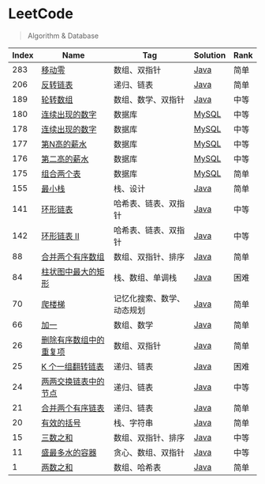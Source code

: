 # LeetCode

> Algorithm & Database

| Index | Name                                                                                            | Tag                        | Solution                                                      | Rank |
| ----- | ----------------------------------------------------------------------------------------------- | -------------------------- | ------------------------------------------------------------- | ---- |
| 283   | [移动零](https://leetcode-cn.com/problems/move-zeroes/)                                         | 数组、双指针               | [Java](./algorithm/java/MoveZeroes.java)                      | 简单 |
| 206   | [反转链表](https://leetcode-cn.com/problems/reverse-linked-list/)                               | 递归、链表                 | [Java](./algorithm/java/ReverseLinkedList.java)               | 简单 |
| 189   | [轮转数组](https://leetcode-cn.com/problems/rotate-array/)                                      | 数组、数学、双指针         | [Java](./algorithm/java/RotateArray.java)                     | 中等 |
| 180   | [连续出现的数字](https://leetcode-cn.com/problems/consecutive-numbers/)                         | 数据库                     | [MySQL](./database/mysql/consecutiveNumbers.sql)              | 中等 |
| 178   | [连续出现的数字](https://leetcode-cn.com/problems/consecutive-numbers/)                         | 数据库                     | [MySQL](./database/mysql/rankScores.sql)                      | 中等 |
| 177   | [第N高的薪水](https://leetcode-cn.com/problems/nth-highest-salary/)                             | 数据库                     | [MySQL](./database/mysql/nthHighestSalary.sql)                | 中等 |
| 176   | [第二高的薪水](https://leetcode-cn.com/problems/second-highest-salary/)                         | 数据库                     | [MySQL](./database/mysql/secondHighestSalary.sql)             | 中等 |
| 175   | [组合两个表](https://leetcode-cn.com/problems/combine-two-tables/)                              | 数据库                     | [MySQL](./database/mysql/combineTwoTables.sql)                | 简单 |
| 155   | [最小栈](https://leetcode-cn.com/problems/min-stack/)                                           | 栈、设计                   | [Java](./algorithm/java/MinStack.java)                        | 简单 |
| 141   | [环形链表](https://leetcode-cn.com/problems/linked-list-cycle/)                                 | 哈希表、链表、双指针       | [Java](./algorithm/java/LinkedListCycle.java)                 | 中等 |
| 142   | [环形链表 II](https://leetcode-cn.com/problems/linked-list-cycle-ii/)                           | 哈希表、链表、双指针       | [Java](./algorithm/java/LinkedListCycle2.java)                | 中等 |
| 88    | [合并两个有序数组](https://leetcode-cn.com/problems/merge-sorted-array/)                        | 数组、双指针、排序         | [Java](./algorithm/java/MergeSortedArray.java)                | 简单 |
| 84    | [柱状图中最大的矩形](https://leetcode-cn.com/problems/largest-rectangle-in-histogram/)          | 栈、数组、单调栈           | [Java](./algorithm/java/LargestRectangleInHistogram.java)     | 困难 |
| 70    | [爬楼梯](https://leetcode-cn.com/problems/climbing-stairs/)                                     | 记忆化搜索、数学、动态规划 | [Java](./algorithm/java/ClimbingStairs.java)                  | 简单 |
| 66    | [加一](https://leetcode-cn.com/problems/plus-one/)                                              | 数组、数学                 | [Java](./algorithm/java/PlusOne.java)                         | 简单 |
| 26    | [删除有序数组中的重复项](https://leetcode-cn.com/problems/remove-duplicates-from-sorted-array/) | 数组、双指针               | [Java](./algorithm/java/RemoveDuplicatesFromSortedArray.java) | 简单 |
| 25    | [K 个一组翻转链表](https://leetcode-cn.com/problems/reverse-nodes-in-k-group/)                  | 递归、链表                 | [Java](./algorithm/java/ReverseNodesInKGroup.java)            | 困难 |
| 24    | [两两交换链表中的节点](https://leetcode-cn.com/problems/swap-nodes-in-pairs/)                   | 递归、链表                 | [Java](./algorithm/java/SwapNodesInPairs.java)                | 中等 |
| 21    | [合并两个有序链表](https://leetcode-cn.com/problems/merge-two-sorted-lists/)                    | 递归、链表                 | [Java](./algorithm/java/MergeTwoSortedLists.java)             | 简单 |
| 20    | [有效的括号](https://leetcode-cn.com/problems/valid-parentheses/)                               | 栈、字符串                 | [Java](./algorithm/java/ValidParentheses.java)                | 简单 |
| 15    | [三数之和](https://leetcode-cn.com/problems/3sum/)                                              | 数组、双指针、排序         | [Java](./algorithm/java/ThreeSum.java)                        | 中等 |
| 11    | [盛最多水的容器](https://leetcode-cn.com/problems/container-with-most-water/)                   | 贪心、数组、双指针         | [Java](./algorithm/java/ContainerWithMostWater.java)          | 中等 |
| 1     | [两数之和](https://leetcode-cn.com/problems/two-sum/)                                           | 数组、哈希表               | [Java](./algorithm/java/TwoSum.java)                          | 简单 |
